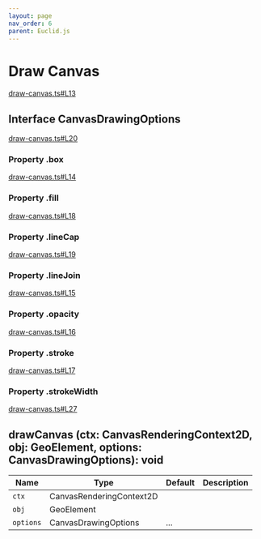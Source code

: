 ```yaml
---
layout: page
nav_order: 6
parent: Euclid.js
---
```


# Draw Canvas

<div class="docs-item" markdown="1">

<div><a class="source" target="_blank" href="https://github.com/mathigon/euclid.js/tree/master/src/draw-canvas.ts#L13">draw-canvas.ts#L13</a></div>

## <span class="pill">Interface</span> CanvasDrawingOptions

<div class="docs-item" markdown="1">

<div><a class="source" target="_blank" href="https://github.com/mathigon/euclid.js/tree/master/src/draw-canvas.ts#L20">draw-canvas.ts#L20</a></div>

### <span class="pill">Property</span> .box

</div>

<div class="docs-item" markdown="1">

<div><a class="source" target="_blank" href="https://github.com/mathigon/euclid.js/tree/master/src/draw-canvas.ts#L14">draw-canvas.ts#L14</a></div>

### <span class="pill">Property</span> .fill

</div>

<div class="docs-item" markdown="1">

<div><a class="source" target="_blank" href="https://github.com/mathigon/euclid.js/tree/master/src/draw-canvas.ts#L18">draw-canvas.ts#L18</a></div>

### <span class="pill">Property</span> .lineCap

</div>

<div class="docs-item" markdown="1">

<div><a class="source" target="_blank" href="https://github.com/mathigon/euclid.js/tree/master/src/draw-canvas.ts#L19">draw-canvas.ts#L19</a></div>

### <span class="pill">Property</span> .lineJoin

</div>

<div class="docs-item" markdown="1">

<div><a class="source" target="_blank" href="https://github.com/mathigon/euclid.js/tree/master/src/draw-canvas.ts#L15">draw-canvas.ts#L15</a></div>

### <span class="pill">Property</span> .opacity

</div>

<div class="docs-item" markdown="1">

<div><a class="source" target="_blank" href="https://github.com/mathigon/euclid.js/tree/master/src/draw-canvas.ts#L16">draw-canvas.ts#L16</a></div>

### <span class="pill">Property</span> .stroke

</div>

<div class="docs-item" markdown="1">

<div><a class="source" target="_blank" href="https://github.com/mathigon/euclid.js/tree/master/src/draw-canvas.ts#L17">draw-canvas.ts#L17</a></div>

### <span class="pill">Property</span> .strokeWidth

</div>

</div>

<div class="docs-item" markdown="1">

<div><a class="source" target="_blank" href="https://github.com/mathigon/euclid.js/tree/master/src/draw-canvas.ts#L27">draw-canvas.ts#L27</a></div>

## drawCanvas <span class="signature">(ctx: CanvasRenderingContext2D, obj: GeoElement, options: CanvasDrawingOptions): void</span>

| Name | Type | Default | Description |
| --- | --- | --- | --- |
| `ctx` | CanvasRenderingContext2D |  |  |
| `obj` | GeoElement |  |  |
| `options` | CanvasDrawingOptions | ... |  |


</div>